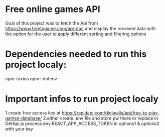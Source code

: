 # Free online games API

Goal of this project was to fetch the Api from https://www.freetogame.com/api-doc and display the received data with the option for the user to apply different sorting and filtering options


# Dependencies needed to run this project localy:
npm i axios
npm i dotenv

# Important infos to run project localy
1.create free access key at https://rapidapi.com/digiwalls/api/free-to-play-games-database/
2.either create .env file and store pw there or replace in GetApi.js process.env.REACT_APP_ACCESS_TOKEN in options1 & options2 with your key

